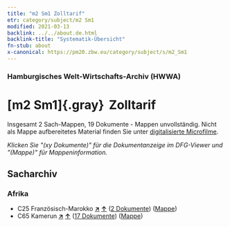 ```yaml
---
title: "m2 Sm1 Zolltarif"
etr: category/subject/m2 Sm1
modified: 2021-03-13
backlink: ../../about.de.html
backlink-title: "Systematik-Übersicht"
fn-stub: about
x-canonical: https://pm20.zbw.eu/category/subject/s/m2_Sm1
---
```


### Hamburgisches Welt-Wirtschafts-Archiv (HWWA)
# [m2 Sm1]{.gray}&#8201; Zolltarif&#160; 




Insgesamt 2 Sach-Mappen, 19 Dokumente - Mappen unvollständig.
Nicht als Mappe aufbereitetes Material finden Sie unter [digitalisierte Microfilme](/film/h1_sh.de.html).

_Klicken Sie "(xy Dokumente)" für die Dokumentanzeige im DFG-Viewer und "(Mappe)" für Mappeninformation._

## Sacharchiv




### Afrika

- C25 Französisch-Marokko [**&nearr;**](../../../geo/i/141358/about.de.html "Französisch-Marokko (alle Mappen)") [**&uarr;**](../../../geo/about.de.html#C25 "Ländersystematik") (<a href="https://pm20.zbw.eu/dfgview/sh/141358,163275" title="über: Französisch-Marokko : Zolltarif" target="_blank">2 Dokumente</a>) ([Mappe](../../../../folder/sh/1413xx/141358/1632xx/163275/about.de.html))
- C65 Kamerun [**&nearr;**](../../../geo/i/141410/about.de.html "Kamerun (alle Mappen)") [**&uarr;**](../../../geo/about.de.html#C65 "Ländersystematik") (<a href="https://pm20.zbw.eu/dfgview/sh/141410,163275" title="über: Kamerun : Zolltarif" target="_blank">17 Dokumente</a>) ([Mappe](../../../../folder/sh/1414xx/141410/1632xx/163275/about.de.html))


